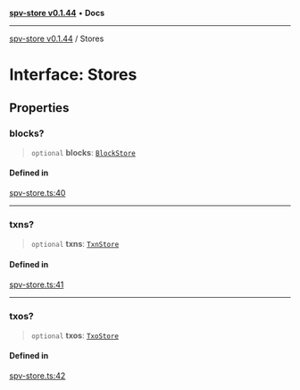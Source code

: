 [**spv-store v0.1.44**](../README.md) • **Docs**

***

[spv-store v0.1.44](../globals.md) / Stores

# Interface: Stores

## Properties

### blocks?

> `optional` **blocks**: [`BlockStore`](../classes/BlockStore.md)

#### Defined in

[spv-store.ts:40](https://github.com/bitcoin-sv/spv-store/blob/e3a78734f6050d5b58a2dfc50b2ef9975d4564de/src/spv-store.ts#L40)

***

### txns?

> `optional` **txns**: [`TxnStore`](../classes/TxnStore.md)

#### Defined in

[spv-store.ts:41](https://github.com/bitcoin-sv/spv-store/blob/e3a78734f6050d5b58a2dfc50b2ef9975d4564de/src/spv-store.ts#L41)

***

### txos?

> `optional` **txos**: [`TxoStore`](../classes/TxoStore.md)

#### Defined in

[spv-store.ts:42](https://github.com/bitcoin-sv/spv-store/blob/e3a78734f6050d5b58a2dfc50b2ef9975d4564de/src/spv-store.ts#L42)
